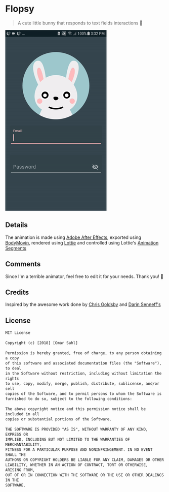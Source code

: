 # Flopsy
> A cute little bunny that responds to text fields interactions 🐰

![Demo gif](/art/demo_2.gif)

## Details
The animation is made using [Adobe After Effects](https://www.adobe.com/products/aftereffects.html), exported using [BodyMovin](https://aescripts.com/bodymovin/),
rendered using [Lottie](https://airbnb.design/lottie/) and controlled using Lottie's [Animation Segments](http://airbnb.io/lottie/android/android.html#play-animation-segments)

## Comments
Since I'm a terrible animator, feel free to edit it for your needs.
Thank you! 🐰

## Credits
Inspired by the awesome work done by [Chris Goldsby](https://github.com/cgoldsby/LoginCritter) and [Darin Senneff's](https://dribbble.com/shots/4249163-Animated-login-form-avatar?utm_campaign=iOS%2BDev%2BWeekly&utm_medium=web&utm_source=iOS%2BDev%2BWeekly%2BIssue%2B349)

## License

    MIT License

    Copyright (c) [2018] [Omar Sahl]

    Permission is hereby granted, free of charge, to any person obtaining a copy
    of this software and associated documentation files (the "Software"), to deal
    in the Software without restriction, including without limitation the rights
    to use, copy, modify, merge, publish, distribute, sublicense, and/or sell
    copies of the Software, and to permit persons to whom the Software is
    furnished to do so, subject to the following conditions:
    
    The above copyright notice and this permission notice shall be included in all
    copies or substantial portions of the Software.
    
    THE SOFTWARE IS PROVIDED "AS IS", WITHOUT WARRANTY OF ANY KIND, EXPRESS OR
    IMPLIED, INCLUDING BUT NOT LIMITED TO THE WARRANTIES OF MERCHANTABILITY,
    FITNESS FOR A PARTICULAR PURPOSE AND NONINFRINGEMENT. IN NO EVENT SHALL THE
    AUTHORS OR COPYRIGHT HOLDERS BE LIABLE FOR ANY CLAIM, DAMAGES OR OTHER
    LIABILITY, WHETHER IN AN ACTION OF CONTRACT, TORT OR OTHERWISE, ARISING FROM,
    OUT OF OR IN CONNECTION WITH THE SOFTWARE OR THE USE OR OTHER DEALINGS IN THE
    SOFTWARE.